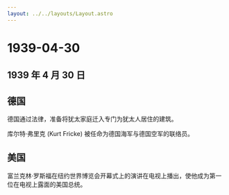 ```yaml
---
layout: ../../layouts/Layout.astro
---
```


# 1939-04-30

## 1939 年 4 月 30 日

## 德国

德国通过法律，准备将犹太家庭迁入专门为犹太人居住的建筑。

库尔特·弗里克 (Kurt Fricke) 被任命为德国海军与德国空军的联络员。

## 美国

富兰克林·罗斯福在纽约世界博览会开幕式上的演讲在电视上播出，使他成为第一位在电视上露面的美国总统。